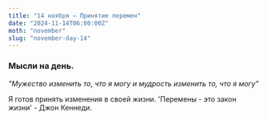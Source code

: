 ```yaml
---
title: "14 ноября – Принятие перемен"
date: "2024-11-14T06:00:00Z"
moth: "november"
slug: "november-day-14"
---
```


### Мысли на день. 
_"Мужество изменить то, что я могу и мудрость изменить то, что я могу"_

Я готов принять изменения в своей жизни. 'Перемены - это закон жизни' - Джон Кеннеди.
